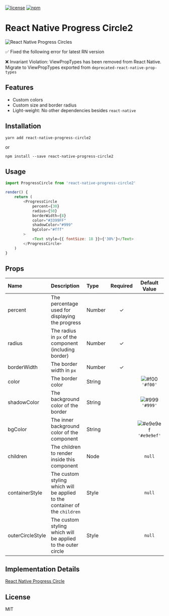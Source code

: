 [![license](https://img.shields.io/github/license/mashape/apistatus.svg)]()
[![npm](https://img.shields.io/npm/dt/react-native-progress-circle2.svg)](https://www.npmjs.com/package/react-native-progress-circle2)


# React Native Progress Circle2

![React Native Progress Circles](/README/featured.png?raw=true "React Native Progress Circles")

:white_check_mark: Fixed the following error for latest RN version

:x:  Invariant Violation: ViewPropTypes has been removed from React Native. Migrate to ViewPropTypes exported from `deprecated-react-native-prop-types`

## Features

* Custom colors
* Custom size and border radius
* Light-weight: No other dependencies besides `react-native`

## Installation

`yarn add react-native-progress-circle2`

or

`npm install --save react-native-progress-circle2`

## Usage

```javascript
import ProgressCircle from 'react-native-progress-circle2'

render() {
    return (
        <ProgressCircle
            percent={30}
            radius={50}
            borderWidth={8}
            color="#3399FF"
            shadowColor="#999"
            bgColor="#fff"
        >
            <Text style={{ fontSize: 18 }}>{'30%'}</Text>
        </ProgressCircle>
    )
}
```

## Props
| Name | Description | Type | Required | Default Value |
| :--- | :----- | :--- | :---: | :---: |
| percent | The percentage used for displaying the progress | Number | ✓ |  |
| radius | The radius in `px` of the component (including border) | Number | ✓ |  |
| borderWidth | The border width in `px` | Number | ✓ |  |
| color | The border color | String |  | ![#f00](https://placehold.it/15/f00/000000?text=+) `'#f00'` |
| shadowColor | The background color of the border | String |  | ![#999](https://placehold.it/15/999/000000?text=+) `'#999'` |
| bgColor | The inner background color of the component  | String |  | ![#e9e9ef](https://placehold.it/15/e9e9ef/000000?text=+) `'#e9e9ef'` |
| children | The children to render inside this component | Node |  | `null` |
| containerStyle | The custom styling which will be applied to the container of the `children` | Style |  | `null` |
| outerCircleStyle | The custom styling which will be applied to the outer circle | Style |  | `null` |


## Implementation Details

[React Native Progress Circle](http://cmichel.io/react-native-progress-circle)

## License

MIT
